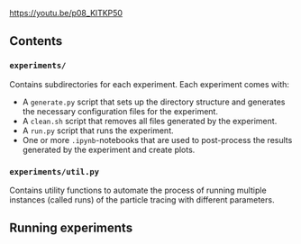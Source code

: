 https://youtu.be/p08_KlTKP50

## Contents
### `experiments/`
Contains subdirectories for each experiment. Each experiment comes with:
- A `generate.py` script that sets up the directory structure and generates the necessary configuration files for the experiment.
- A `clean.sh` script that removes all files generated by the experiment.
- A `run.py` script that runs the experiment.
- One or more `.ipynb`-notebooks that are used to post-process the results generated by the experiment and create plots.

### `experiments/util.py`
Contains utility functions to automate the process of running multiple instances (called runs) of the particle tracing with different parameters.

## Running experiments

